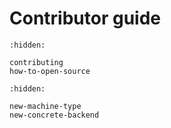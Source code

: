 # Contributor guide

```{toctree}
:hidden:

contributing
how-to-open-source
```

```{toctree}
:hidden:

new-machine-type
new-concrete-backend
```
